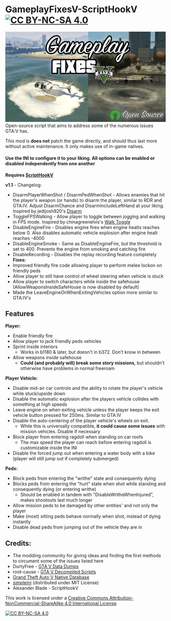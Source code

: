 # GameplayFixesV-ScriptHookV [![CC BY-NC-SA 4.0][cc-by-nc-sa-shield]][cc-by-nc-sa]
![Screenshot](https://github.com/SuleMareVientu/GameplayFixesV-ScriptHookV/blob/images/GameplayFixesV.png?raw=true)
Open-source script that aims to address some of the numerous issues GTA:V has.

This mod is **does not** patch the game directly, and should thus last more without active maintenance. It only makes use of in-game natives.

#### Use the INI to configure it to your liking. All options can be enabled or disabled independently from one another

**Requires [ScriptHookV](http://www.dev-c.com/gtav/scripthookv/)**

**v1.1** - Changelog:
- DisarmPlayerWhenShot / DisarmPedWhenShot - Allows enemies that hit the player's weapon (or hands) to disarm the player, similar to RDR and GTA:IV. Adjust DisarmChance and DisarmIncludeLeftHand at your liking. Inspired by jedijosh920's [Disarm](https://www.gta5-mods.com/scripts/disarm)
- ToggleFPSWalking - Allow player to toggle between jogging and walking in FPS mode. Inspired by chinagreenelvis's [Walk Toggle](https://www.gta5-mods.com/scripts/walk-toggle)
- DisableEngineFire - Disables engine fires when engine healts reaches below 0. Also disables automatic vehicle explosion after engine healt reaches -4000
- DisableEngineSmoke - Same as DisableEngineFire, but the threshold is set to 400. Prevents the engine from smoking and catching fire
- DisableRecording - Disables the replay recording feature completely  
**Fixes:**
- Improved friendly fire code allowing player to perform melee lockon on friendly peds
- Allow player to still have control of wheel steering when vehicle is stuck
- Allow player to switch characters while inside the safehouse (AllowWeaponsInsideSafeHouse is now disabled by default)
- Made the LeaveEngineOnWhenExitingVehicles option more similar to GTA:IV's

## Features
**Player:**
- Enable friendly fire
- Allow player to jack friendly peds vehicles
- Sprint inside interiors
    - Works in b1180 & later, but doesn't in b372. Don't know in between
- Allow weapons inside safehouse
    -  **Could (and probably will) break some story missions**, but shouldn't otherwise have problems in normal freeroam

**Player Vehicle:**
- Disable mid-air car controls and the ability to rotate the player's vehicle while stuck/upside down
- Disable the automatic explosion after the players vehicle collides with something at high speeds
- Leave engine on when exiting vehicle unless the player keeps the exit vehicle button pressed for 250ms. Similar to GTA:IV
- Disable the auto-centering of the player vehicle's wheels on exit. 
    - While this is universally compatible, **it could cause some issues** with mission vehicles. Disable if necessary
- Block player from entering ragdoll when standing on car roofs
    - The max speed the player can reach before entering ragdoll is customizable inside the INI
- Disable the forced jump out when entering a water body with a bike (player will still jump out if completely submerged)

**Peds:**
- Block peds from entering the "writhe" state and consequently dying
- Blocks peds from entering the "hurt" state when shot while standing and consequently dying (or entering writhe)
    - Should be enabled in tandem with "DisableWritheWhenInjured", makes shootouts last much longer 
- Allow mission peds to be damaged by other entities' and not only the player
- Make (most) sitting peds behave normally when shot, instead of dying instantly
- Disable dead peds from jumping out of the vehicle they are in

## Credits:
- The modding community for giving ideas and finding the first methods to circument some of the issues listed here
- DurtyFree - [GTA V Data Dumps](https://github.com/DurtyFree/gta-v-data-dumps)
- root-cause - [GTA V Decompiled Scripts](https://github.com/root-cause/v-decompiled-scripts)
- [Grand Theft Auto V Native Database](https://gta5.nativedb.dotindustries.dev/natives)
- [simpleini](https://github.com/brofield/simpleini) (distributed under MIT License)
- Alexander Blade - ScriptHookV

This work is licensed under a
[Creative Commons Attribution-NonCommercial-ShareAlike 4.0 International License][cc-by-nc-sa].

[![CC BY-NC-SA 4.0][cc-by-nc-sa-image]][cc-by-nc-sa]

[cc-by-nc-sa]: http://creativecommons.org/licenses/by-nc-sa/4.0/
[cc-by-nc-sa-image]: https://licensebuttons.net/l/by-nc-sa/4.0/88x31.png
[cc-by-nc-sa-shield]: https://img.shields.io/badge/License-CC%20BY--NC--SA%204.0-lightgrey.svg
